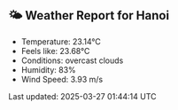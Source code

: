 <!-- WEATHER-START -->
## 🌤 Weather Report for Hanoi

- Temperature: 23.14°C
- Feels like: 23.68°C
- Conditions: overcast clouds
- Humidity: 83%
- Wind Speed: 3.93 m/s

Last updated: 2025-03-27 01:44:14 UTC
<!-- WEATHER-END -->
